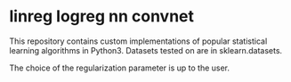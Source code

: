 # linreg logreg nn convnet
This repository contains custom implementations of popular statistical learning algorithms in Python3. Datasets tested on are in sklearn.datasets.

The choice of the regularization parameter is up to the user.
